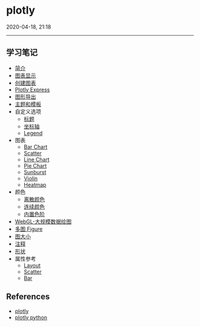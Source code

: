 # plotly

2020-04-18, 21:18
***

## 学习笔记

- [简介](1_intro.md)
- [图表显示](2_display.md)
- [创建图表](3_create.md)
- [Plotly Express](4_express.md)
- [图形导出](5_output.md)
- [主题和模板](6_theme_template.md)
- 自定义选项
  - [标题](11_title.md)
  - [坐标轴](12_axes.md)
  - [Legend](13_legend.md)
- 图表
  - [Bar Chart](chart_bar.md)
  - [Scatter](chart_scatter.md)
  - [Line Chart](chart_line.md)
  - [Pie Chart](chart_pie.md)
  - [Sunburst](chart_sunburst.md)
  - [Violin](chart_violin.md)
  - [Heatmap](chart_heatmap.md)
- 颜色
  - [离散颜色](color_discrete.md)
  - [连续颜色](color_continuous.md)
  - [内置色阶](color_builtin_color_scale.md)
- [WebGL-大规模数据绘图](webgl.md)
- [多图 Figure](15_subplot.md)
- [图大小](9_graph_size.md)
- [注释](20_annotation.md)
- [形状](23_shapes.md)
- 属性参考
  - [Layout](ref_layout.md)
  - [Scatter](ref_scatter.md)
  - [Bar](ref_bar.md)

## References

- [plotly](https://plot.ly/python/getting-started/)
- [plotly python](https://plotly.com/python/)
